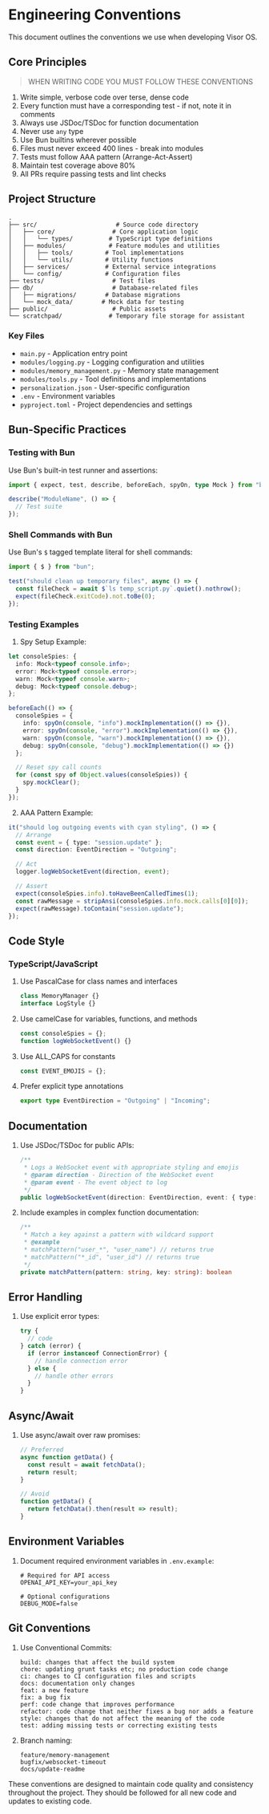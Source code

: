 # Engineering Conventions

This document outlines the conventions we use when developing Visor OS.

## Core Principles
> WHEN WRITING CODE YOU MUST FOLLOW THESE CONVENTIONS 

1. Write simple, verbose code over terse, dense code
2. Every function must have a corresponding test - if not, note it in comments
3. Always use JSDoc/TSDoc for function documentation
4. Never use `any` type
5. Use Bun builtins wherever possible
6. Files must never exceed 400 lines - break into modules
7. Tests must follow AAA pattern (Arrange-Act-Assert)
8. Maintain test coverage above 80%
9. All PRs require passing tests and lint checks

## Project Structure

```
.
├── src/                      # Source code directory
│   ├── core/                # Core application logic
│   │   └── types/          # TypeScript type definitions
│   ├── modules/            # Feature modules and utilities
│   │   ├── tools/         # Tool implementations
│   │   └── utils/         # Utility functions
│   ├── services/          # External service integrations
│   └── config/            # Configuration files
├── tests/                   # Test files
├── db/                      # Database-related files
│   ├── migrations/        # Database migrations
│   └── mock_data/        # Mock data for testing
├── public/                  # Public assets
└── scratchpad/             # Temporary file storage for assistant
```

### Key Files

- `main.py` - Application entry point
- `modules/logging.py` - Logging configuration and utilities
- `modules/memory_management.py` - Memory state management
- `modules/tools.py` - Tool definitions and implementations
- `personalization.json` - User-specific configuration
- `.env` - Environment variables
- `pyproject.toml` - Project dependencies and settings


## Bun-Specific Practices

### Testing with Bun
Use Bun's built-in test runner and assertions:

```typescript
import { expect, test, describe, beforeEach, spyOn, type Mock } from "bun:test";

describe("ModuleName", () => {
  // Test suite
});
```

### Shell Commands with Bun
Use Bun's `$` tagged template literal for shell commands:

```typescript
import { $ } from "bun";

test("should clean up temporary files", async () => {
  const fileCheck = await $`ls temp_script.py`.quiet().nothrow();
  expect(fileCheck.exitCode).not.toBe(0);
});
```

### Testing Examples

1. Spy Setup Example:
```typescript
let consoleSpies: {
  info: Mock<typeof console.info>;
  error: Mock<typeof console.error>;
  warn: Mock<typeof console.warn>;
  debug: Mock<typeof console.debug>;
};

beforeEach(() => {
  consoleSpies = {
    info: spyOn(console, "info").mockImplementation(() => {}),
    error: spyOn(console, "error").mockImplementation(() => {}),
    warn: spyOn(console, "warn").mockImplementation(() => {}),
    debug: spyOn(console, "debug").mockImplementation(() => {})
  };

  // Reset spy call counts
  for (const spy of Object.values(consoleSpies)) {
    spy.mockClear();
  }
});
```

2. AAA Pattern Example:
```typescript
it("should log outgoing events with cyan styling", () => {
  // Arrange
  const event = { type: "session.update" };
  const direction: EventDirection = "Outgoing";

  // Act
  logger.logWebSocketEvent(direction, event);

  // Assert
  expect(consoleSpies.info).toHaveBeenCalledTimes(1);
  const rawMessage = stripAnsi(consoleSpies.info.mock.calls[0][0]);
  expect(rawMessage).toContain("session.update");
});
```

## Code Style

### TypeScript/JavaScript

1. Use PascalCase for class names and interfaces
   ```typescript
   class MemoryManager {}
   interface LogStyle {}
   ```

2. Use camelCase for variables, functions, and methods
   ```typescript
   const consoleSpies = {};
   function logWebSocketEvent() {}
   ```

3. Use ALL_CAPS for constants
   ```typescript
   const EVENT_EMOJIS = {};
   ```

4. Prefer explicit type annotations
   ```typescript
   export type EventDirection = "Outgoing" | "Incoming";
   ```

## Documentation

1. Use JSDoc/TSDoc for public APIs:
   ```typescript
   /**
    * Logs a WebSocket event with appropriate styling and emojis
    * @param direction - Direction of the WebSocket event
    * @param event - The event object to log
    */
   public logWebSocketEvent(direction: EventDirection, event: { type: string }): void
   ```

2. Include examples in complex function documentation:
   ```typescript
   /**
    * Match a key against a pattern with wildcard support
    * @example
    * matchPattern("user_*", "user_name") // returns true
    * matchPattern("*_id", "user_id") // returns true
    */
   private matchPattern(pattern: string, key: string): boolean
   ```

## Error Handling

1. Use explicit error types:
   ```typescript
   try {
     // code
   } catch (error) {
     if (error instanceof ConnectionError) {
       // handle connection error
     } else {
       // handle other errors
     }
   }
   ```

## Async/Await

1. Use async/await over raw promises:
   ```typescript
   // Preferred
   async function getData() {
     const result = await fetchData();
     return result;
   }

   // Avoid
   function getData() {
     return fetchData().then(result => result);
   }
   ```

## Environment Variables

1. Document required environment variables in `.env.example`:
   ```env
   # Required for API access
   OPENAI_API_KEY=your_api_key
   
   # Optional configurations
   DEBUG_MODE=false
   ```

## Git Conventions

1. Use Conventional Commits:
   ```
   build: changes that affect the build system
   chore: updating grunt tasks etc; no production code change
   ci: changes to CI configuration files and scripts
   docs: documentation only changes
   feat: a new feature
   fix: a bug fix
   perf: code change that improves performance
   refactor: code change that neither fixes a bug nor adds a feature
   style: changes that do not affect the meaning of the code
   test: adding missing tests or correcting existing tests
   ```

2. Branch naming:
   ```
   feature/memory-management
   bugfix/websocket-timeout
   docs/update-readme
   ```

These conventions are designed to maintain code quality and consistency throughout the project. They should be followed for all new code and updates to existing code.